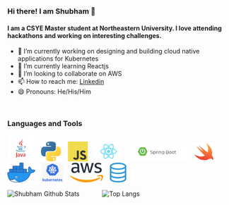 ### Hi there! I am Shubham 👋

#### I am a CSYE Master student at Northeastern University. I love attending hackathons and working on interesting challenges. 


- 🔬 I’m currently working on designing and building cloud native applications for Kubernetes
- 🌱 I’m currently learning Reactjs
- 👯 I’m looking to collaborate on AWS 
- 📫 How to reach me: [Linkedin](https://www.linkedin.com/in/shub1646/)
- 😄 Pronouns: He/His/Him


<br />

### Languages and Tools
<img src="https://github.com/shubh1646/shubh1646/blob/master/assets/java.png" height="60" />&nbsp;&nbsp;&nbsp;
<img src="https://github.com/shubh1646/shubh1646/blob/master/assets/python.png" height="45" />&nbsp;&nbsp;&nbsp;
<img src="https://github.com/shubh1646/shubh1646/blob/master/assets/javascript.jpg" height="45" />&nbsp;&nbsp;&nbsp;
<img src="https://github.com/shubh1646/shubh1646/blob/master/assets/react.png" height="45" />&nbsp;&nbsp;&nbsp;
<img src="https://github.com/shubh1646/shubh1646/blob/master/assets/spring.jpg" height="45" />&nbsp;&nbsp;&nbsp;
<img src="https://github.com/shubh1646/shubh1646/blob/master/assets/swift.png" height="45" />&nbsp;&nbsp;&nbsp;
<img src="https://github.com/shubh1646/shubh1646/blob/master/assets/docker.png" height="45" />&nbsp;&nbsp;&nbsp;
<img src="https://github.com/shubh1646/shubh1646/blob/master/assets/kubenetes.png" height="45" />&nbsp;&nbsp;&nbsp;
<img src="https://github.com/shubh1646/shubh1646/blob/master/assets/aws.png" height="45" />&nbsp;&nbsp;&nbsp;
<img src="https://github.com/shubh1646/shubh1646/blob/master/assets/sql.png" height="45" />&nbsp;&nbsp;


![Shubham Github Stats](https://github-readme-stats.vercel.app/api?username=shubh1646&count_private=true&show_icons=true)&nbsp;&nbsp;&nbsp;&nbsp;&nbsp;&nbsp;&nbsp;&nbsp;&nbsp;&nbsp;&nbsp;&nbsp;&nbsp;![Top Langs](https://github-readme-stats.vercel.app/api/top-langs/?username=shubh1646&hide=jupyternotebook&layout=compact)
